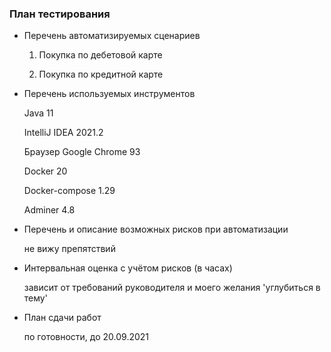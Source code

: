 ### План тестирования

- Перечень автоматизируемых сценариев

  1. Покупка по дебетовой карте

  2. Покупка по кредитной карте

- Перечень используемых инструментов

  Java 11

  IntelliJ IDEA 2021.2

  Браузер Google Chrome 93

  Docker 20

  Docker-compose 1.29

  Adminer 4.8

- Перечень и описание возможных рисков при автоматизации

  не вижу препятствий

- Интервальная оценка с учётом рисков (в часах)

  зависит от требований руководителя и моего желания 'углубиться в тему'

- План сдачи работ

  по готовности, до 20.09.2021

